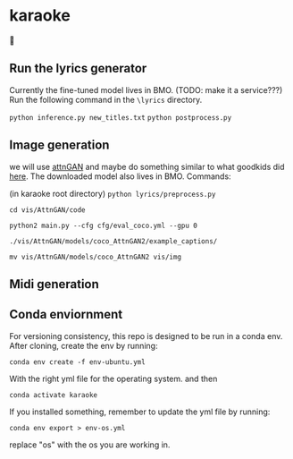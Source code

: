# karaoke
🎵

## Run the lyrics generator
Currently the fine-tuned model lives in BMO. (TODO: make it a service???) Run the following command in the `\lyrics` directory.

`python inference.py new_titles.txt`
`python postprocess.py`

## Image generation

we will use [attnGAN](https://arxiv.org/pdf/1711.10485.pdf) and maybe do something similar to what goodkids did [here](https://neurips2019creativity.github.io/doc/Text%20Conditional%20Lyric%20Video%20Generation.pdf). The downloaded model also lives in BMO. Commands:

(in karaoke root directory) `python lyrics/preprocess.py`

`cd vis/AttnGAN/code`

`python2 main.py --cfg cfg/eval_coco.yml --gpu 0`

`./vis/AttnGAN/models/coco_AttnGAN2/example_captions/`

`mv vis/AttnGAN/models/coco_AttnGAN2 vis/img`


## Midi generation

## Conda enviornment
For versioning consistency, this repo is designed to be run in a conda env.
After cloning, create the env by running:

`conda env create -f env-ubuntu.yml`

With the right yml file for the operating system. and then

`conda activate karaoke`

If you installed something, remember to update the yml file by running:

`conda env export > env-os.yml`

replace "os" with the os you are working in. 
